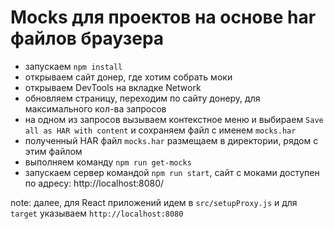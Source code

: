# Mocks для проектов на основе har файлов браузера

* запускаем `npm install`
* открываем сайт донер, где хотим собрать моки
* открываем DevTools на вкладке Network 
* обновляем страницу, переходим по сайту донеру, для максимального кол-ва запросов
* на одном из запросов вызываем контекстное меню и выбираем `Save all as HAR with content` и сохраняем файл с именем `mocks.har`
* полученный HAR файл `mocks.har` размещаем в директории, рядом с этим файлом
* выполняем команду `npm run get-mocks`
* запускаем сервер командой `npm run start`, сайт с моками доступен по адресу: http://localhost:8080/ 

note: далее, для React приложений идем в `src/setupProxy.js` и для `target` указываем `http://localhost:8080`